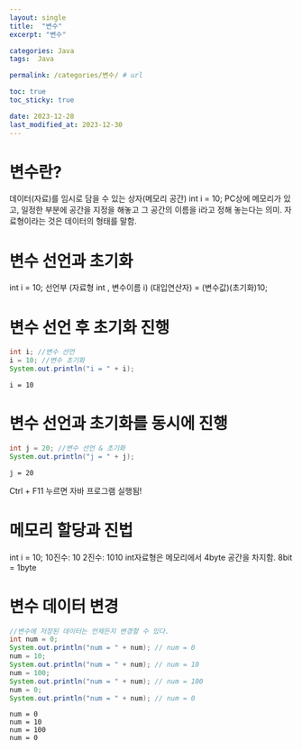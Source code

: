 ```yaml
---
layout: single
title:  "변수"
excerpt: "변수"

categories: Java
tags:  Java

permalink: /categories/변수/ # url

toc: true
toc_sticky: true

date: 2023-12-28
last_modified_at: 2023-12-30
---
```


# 변수란?
데이터(자료)를 임시로 담을 수 있는 상자(메모리 공간) int i = 10;
PC상에 메모리가 있고, 일정한 부분에 공간을 지정을 해놓고 그 공간의 이름을 i라고 정해 놓는다는 의미.
자료형이라는 것은 데이터의 형태를 말함.

# 변수 선언과 초기화 
int i = 10; 
선언부 (자료형 int , 변수이름 i) (대입연산자) = (변수값)(초기화)10;


# 변수 선언 후 초기화 진행

```java
int i; //변수 선언 
i = 10; //변수 초기화 
System.out.println("i = " + i);
```

    i = 10
    

# 변수 선언과 초기화를 동시에 진행

```java
int j = 20; //변수 선언 & 초기화 
System.out.println("j = " + j);
```

    j = 20
    
Ctrl + F11 누르면 자바 프로그램 실행됨!

# 메모리 할당과 진법 
int i = 10; 
10진수: 10 
2진수: 1010 
int자료형은 메모리에서 4byte 공간을 차지함. 
8bit = 1byte

# 변수 데이터 변경

```java 
//변수에 저장된 데이터는 언제든지 변경할 수 있다. 
int num = 0;
System.out.println("num = " + num); // num = 0
num = 10;
System.out.println("num = " + num); // num = 10
num = 100; 
System.out.println("num = " + num); // num = 100
num = 0;
System.out.println("num = " + num); // num = 0
```

    num = 0
    num = 10
    num = 100
    num = 0
    
